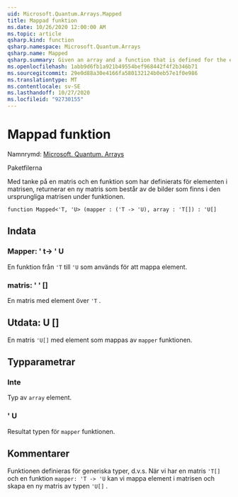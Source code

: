 ```yaml
---
uid: Microsoft.Quantum.Arrays.Mapped
title: Mappad funktion
ms.date: 10/26/2020 12:00:00 AM
ms.topic: article
qsharp.kind: function
qsharp.namespace: Microsoft.Quantum.Arrays
qsharp.name: Mapped
qsharp.summary: Given an array and a function that is defined for the elements of the array, returns a new array that consists of the images of the original array under the function.
ms.openlocfilehash: 1abb9d6fb1a921b49554bef968442f4f2b346b71
ms.sourcegitcommit: 29e0d88a30e4166fa580132124b0eb57e1f0e986
ms.translationtype: MT
ms.contentlocale: sv-SE
ms.lasthandoff: 10/27/2020
ms.locfileid: "92730155"
---
```

# <a name="mapped-function"></a>Mappad funktion

Namnrymd: [Microsoft. Quantum. Arrays](xref:Microsoft.Quantum.Arrays)

Paketfilerna [](https://nuget.org/packages/)


Med tanke på en matris och en funktion som har definierats för elementen i matrisen, returnerar en ny matris som består av de bilder som finns i den ursprungliga matrisen under funktionen.

```qsharp
function Mapped<'T, 'U> (mapper : ('T -> 'U), array : 'T[]) : 'U[]
```


## <a name="input"></a>Indata

### <a name="mapper--t---u"></a>Mapper: ' t-> ' U

En funktion från `'T` till `'U` som används för att mappa element.


### <a name="array--t"></a>matris: ' ' []

En matris med element över `'T` .



## <a name="output--u"></a>Utdata: U []

En matris `'U[]` med element som mappas av `mapper` funktionen.

## <a name="type-parameters"></a>Typparametrar

### <a name="t"></a>Inte

Typ av `array` element.
### <a name="u"></a>' U

Resultat typen för `mapper` funktionen.

## <a name="remarks"></a>Kommentarer

Funktionen definieras för generiska typer, d.v.s. När vi har en matris `'T[]` och en funktion `mapper: 'T -> 'U` kan vi mappa element i matrisen och skapa en ny matris av typen `'U[]` .